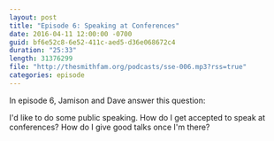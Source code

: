 ```yaml
---
layout: post
title: "Episode 6: Speaking at Conferences"
date: 2016-04-11 12:00:00 -0700
guid: bf6e52c8-6e52-411c-aed5-d36e068672c4
duration: "25:33"
length: 31376299
file: "http://thesmithfam.org/podcasts/sse-006.mp3?rss=true"
categories: episode
---
```






In episode 6, Jamison and Dave answer this question:

I'd like to do some public speaking. How do I get accepted to speak at conferences? How do I give good talks once I'm there?



